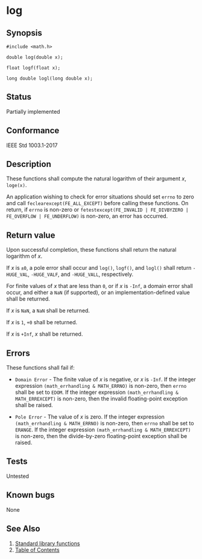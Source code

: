 # log

## Synopsis

`#include <math.h>`

`double log(double x);`

`float logf(float x);`

`long double logl(long double x);`

## Status

Partially implemented

## Conformance

IEEE Std 1003.1-2017

## Description

These functions shall compute the natural logarithm of their argument _x_,
`loge(x)`.

An application wishing to check for error situations should set `errno` to zero and call
`feclearexcept(FE_ALL_EXCEPT)` before calling these functions. On return, if `errno` is non-zero or
`fetestexcept(FE_INVALID | FE_DIVBYZERO | FE_OVERFLOW | FE_UNDERFLOW)` is non-zero, an error has occurred.

## Return value

Upon successful completion, these functions shall return the natural logarithm of _x_.

If _x_ is `±0`, a pole error shall occur and `log()`, `logf()`, and `logl()` shall return `-HUGE_VAL`, `-HUGE_VALF`,
and `-HUGE_VALL`, respectively.

For finite values of _x_ that are less than `0`, or if _x_ is `-Inf`, a domain error shall occur, and either a
`NaN` (if supported), or an implementation-defined value shall be returned.

If _x_ is `NaN`, a `NaN` shall be returned.

If _x_ is `1`, `+0` shall be returned.

If _x_ is `+Inf`, _x_ shall be returned.

## Errors

These functions shall fail if:

* `Domain Error` - The finite value of _x_ is negative, or _x_ is `-Inf`. If the integer expression
 `(math_errhandling & MATH_ERRNO)` is non-zero, then `errno` shall be set to `EDOM`. If the integer expression
 `(math_errhandling & MATH_ERREXCEPT)` is non-zero, then the invalid floating-point exception shall be raised.

* `Pole Error` - The value of _x_ is zero. If the integer expression `(math_errhandling & MATH_ERRNO)` is non-zero,
 then `errno` shall be set to `ERANGE`. If the integer expression `(math_errhandling & MATH_ERREXCEPT)` is non-zero,
 then the divide-by-zero floating-point exception shall be raised.

## Tests

Untested

## Known bugs

None

## See Also

1. [Standard library functions](../README.md)
2. [Table of Contents](../../../README.md)
